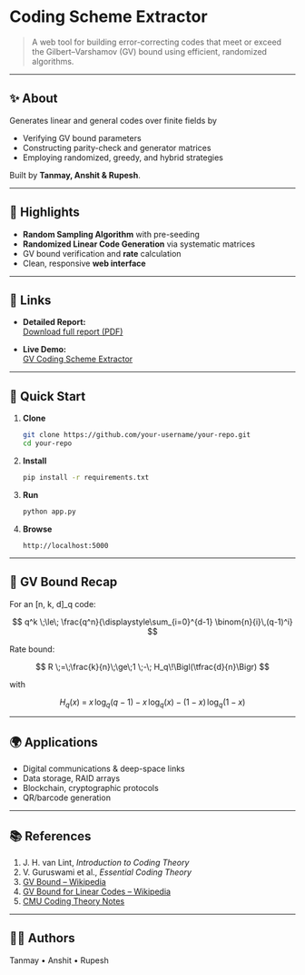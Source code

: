 # Coding Scheme Extractor

> A web tool for building error-correcting codes that meet or exceed the Gilbert–Varshamov (GV) bound using efficient, randomized algorithms.

---

## ✨ About  
Generates linear and general codes over finite fields by  
- Verifying GV bound parameters  
- Constructing parity-check and generator matrices  
- Employing randomized, greedy, and hybrid strategies  

Built by **Tanmay, Anshit & Rupesh**.

---

## 🔑 Highlights  
- **Random Sampling Algorithm** with pre-seeding  
- **Randomized Linear Code Generation** via systematic matrices  
- GV bound verification and **rate** calculation  
- Clean, responsive **web interface**  

---

## 🔗 Links

- **Detailed Report:**  
  <a href="https://drive.google.com/file/d/1TryO1o4dM53dLRD3mnTjXH7J70Ja5lIt/view" target="_blank" rel="noopener noreferrer">
    Download full report (PDF)
  </a>

- **Live Demo:**  
  <a href="https://gvcodingschemeextractor.pythonanywhere.com" target="_blank" rel="noopener noreferrer">
    GV Coding Scheme Extractor
  </a>


---

## 🚀 Quick Start

1. **Clone**  
   ```bash
   git clone https://github.com/your-username/your-repo.git
   cd your-repo
   ```
2. **Install**  
   ```bash
   pip install -r requirements.txt
   ```
3. **Run**  
   ```bash
   python app.py
   ```  
4. **Browse** 
   ```Visit
   http://localhost:5000
   ```

---

## 📖 GV Bound Recap  
For an \[n, k, d\]\_q code:

$$
q^k \;\le\; \frac{q^n}{\displaystyle\sum_{i=0}^{d-1} \binom{n}{i}\,(q-1)^i}
$$

Rate bound:

$$
R \;=\;\frac{k}{n}\;\ge\;1 \;-\; H_q\!\Bigl(\tfrac{d}{n}\Bigr)
$$

with

$$
H_q(x)
\;=\;
x\,\log_q(q-1)
\;-\;
x\,\log_q(x)
\;-\;
(1 - x)\,\log_q(1 - x)
$$


---

## 🌍 Applications  
- Digital communications & deep-space links  
- Data storage, RAID arrays  
- Blockchain, cryptographic protocols  
- QR/barcode generation  

---

## 📚 References  
1. J. H. van Lint, *Introduction to Coding Theory*  
2. V. Guruswami et al., *Essential Coding Theory*  
3. [GV Bound – Wikipedia](https://en.wikipedia.org/wiki/Gilbert%E2%80%93Varshamov_bound)  
4. [GV Bound for Linear Codes – Wikipedia](https://en.wikipedia.org/wiki/Gilbert%E2%80%93Varshamov_bound_for_linear_codes)  
5. [CMU Coding Theory Notes](https://www.cs.cmu.edu/~venkatg/teaching/codingtheory/notes/notes2.pdf)  

---

## 👩‍💻 Authors  
Tanmay • Anshit • Rupesh

